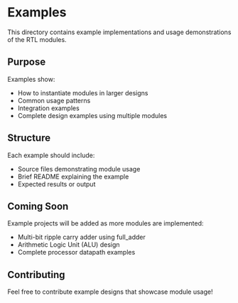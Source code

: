 # Examples

This directory contains example implementations and usage demonstrations of the RTL modules.

## Purpose

Examples show:
- How to instantiate modules in larger designs
- Common usage patterns
- Integration examples
- Complete design examples using multiple modules

## Structure

Each example should include:
- Source files demonstrating module usage
- Brief README explaining the example
- Expected results or output

## Coming Soon

Example projects will be added as more modules are implemented:
- Multi-bit ripple carry adder using full_adder
- Arithmetic Logic Unit (ALU) design
- Complete processor datapath examples

## Contributing

Feel free to contribute example designs that showcase module usage!
